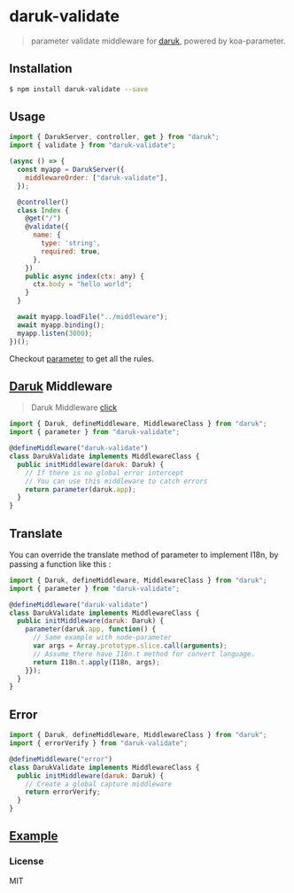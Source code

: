# daruk-validate

> parameter validate middleware for [daruk](https://github.com/darukjs/daruk), powered by koa-parameter.

## Installation

```bash
$ npm install daruk-validate --save
```

## Usage

```js
import { DarukServer, controller, get } from "daruk";
import { validate } from "daruk-validate";

(async () => {
  const myapp = DarukServer({
    middlewareOrder: ["daruk-validate"],
  });

  @controller()
  class Index {
    @get("/")
    @validate({
      name: {
        type: 'string',
        required: true,
      },
    })
    public async index(ctx: any) {
      ctx.body = "hello world";
    }
  }

  await myapp.loadFile("../middleware");
  await myapp.binding();
  myapp.listen(3000);
})();

```

Checkout [parameter](https://github.com/node-modules/parameter) to get all the rules.

## [Daruk](https://github.com/darukjs/daruk) Middleware

> Daruk Middleware [click](https://darukjs.com/tutorial/decorator.html#middleware-%E8%A3%85%E9%A5%B0%E5%99%A8)

```js
import { Daruk, defineMiddleware, MiddlewareClass } from "daruk";
import { parameter } from "daruk-validate";

@defineMiddleware("daruk-validate")
class DarukValidate implements MiddlewareClass {
  public initMiddleware(daruk: Daruk) {
    // If there is no global error intercept
    // You can use this middleware to catch errors
    return parameter(daruk.app);
  }
}
```

## Translate

You can override the translate method of parameter to implement I18n, by passing a function like this :

```js
import { Daruk, defineMiddleware, MiddlewareClass } from "daruk";
import { parameter } from "daruk-validate";

@defineMiddleware("daruk-validate")
class DarukValidate implements MiddlewareClass {
  public initMiddleware(daruk: Daruk) {
    parameter(daruk.app, function() {
      // Same example with node-parameter
      var args = Array.prototype.slice.call(arguments);
      // Assume there have I18n.t method for convert language.
      return I18n.t.apply(I18n, args);
    }});
  }
}
```

## Error

```js
import { Daruk, defineMiddleware, MiddlewareClass } from "daruk";
import { errorVerify } from "daruk-validate";

@defineMiddleware("error")
class DarukValidate implements MiddlewareClass {
  public initMiddleware(daruk: Daruk) {
    // Create a global capture middleware
    return errorVerify;
  }
}
```

## [Example](examples/index.js)

### License

MIT

```

```
